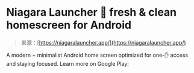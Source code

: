 <!--yml
category: 未分类
date: 2024-05-27 14:44:52
-->

# Niagara Launcher 🔹 fresh & clean homescreen for Android

> 来源：[https://niagaralauncher.app/](https://niagaralauncher.app/)

A modern + minimalist Android home screen optimized for one-✋ access and staying focused. Learn more on Google Play: